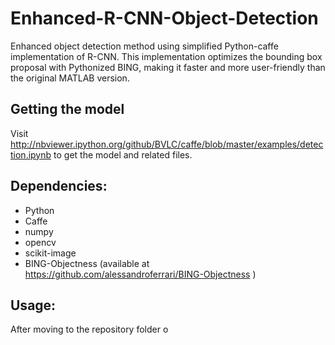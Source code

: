 # Enhanced-R-CNN-Object-Detection

Enhanced object detection method using simplified Python-caffe implementation of R-CNN. This implementation optimizes the bounding box proposal with Pythonized BING, making it faster and more user-friendly than the original MATLAB version.

## Getting the model

Visit http://nbviewer.ipython.org/github/BVLC/caffe/blob/master/examples/detection.ipynb to get the model and related files.

## Dependencies:

- Python
- Caffe
- numpy
- opencv
- scikit-image
- BING-Objectness (available at https://github.com/alessandroferrari/BING-Objectness )

## Usage:

After moving to the repository folder o